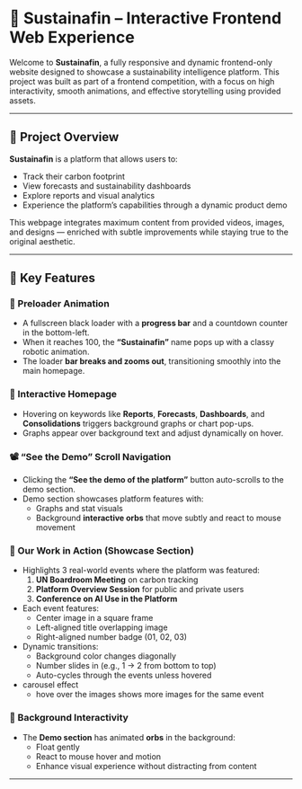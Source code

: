 # 🌱 Sustainafin – Interactive Frontend Web Experience

Welcome to **Sustainafin**, a fully responsive and dynamic frontend-only website designed to showcase a sustainability intelligence platform. This project was built as part of a frontend competition, with a focus on high interactivity, smooth animations, and effective storytelling using provided assets.

---

## 📌 Project Overview

**Sustainafin** is a platform that allows users to:

- Track their carbon footprint
- View forecasts and sustainability dashboards
- Explore reports and visual analytics
- Experience the platform’s capabilities through a dynamic product demo

This webpage integrates maximum content from provided videos, images, and designs — enriched with subtle improvements while staying true to the original aesthetic.

---

## 🌟 Key Features

### 🔄 Preloader Animation
- A fullscreen black loader with a **progress bar** and a countdown counter in the bottom-left.
- When it reaches 100, the **“Sustainafin”** name pops up with a classy robotic animation.
- The loader **bar breaks and zooms out**, transitioning smoothly into the main homepage.

### 🧭 Interactive Homepage
- Hovering on keywords like **Reports**, **Forecasts**, **Dashboards**, and **Consolidations** triggers background graphs or chart pop-ups.
- Graphs appear over background text and adjust dynamically on hover.

### 📽 “See the Demo” Scroll Navigation
- Clicking the **“See the demo of the platform”** button auto-scrolls to the demo section.
- Demo section showcases platform features with:
  - Graphs and stat visuals
  - Background **interactive orbs** that move subtly and react to mouse movement

### 🎯 Our Work in Action (Showcase Section)
- Highlights 3 real-world events where the platform was featured:
  1. **UN Boardroom Meeting** on carbon tracking
  2. **Platform Overview Session** for public and private users
  3. **Conference on AI Use in the Platform**
- Each event features:
  - Center image in a square frame
  - Left-aligned title overlapping image
  - Right-aligned number badge (01, 02, 03)
- Dynamic transitions:
  - Background color changes diagonally
  - Number slides in (e.g., 1 → 2 from bottom to top)
  - Auto-cycles through the events unless hovered
- carousel effect
  - hove over the images shows more images for the same event

### 🫧 Background Interactivity
- The **Demo section** has animated **orbs** in the background:
  - Float gently
  - React to mouse hover and motion
  - Enhance visual experience without distracting from content

---



